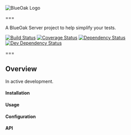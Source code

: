 ![BlueOak Logo](https://github.com/BlueOakJS/blueoak-server/wiki/images/blueoak.png)

===

A BlueOak Server project to help simplify your tests.

[![Build Status](https://travis-ci.org/gconsidine/bos-test.svg?branch=master)](https://travis-ci.org/gconsidine/bos-test)
[![Coverage Status](https://coveralls.io/repos/github/gconsidine/bos-test/badge.svg?branch=master)](https://coveralls.io/github/gconsidine/bos-test?branch=master)
[![Dependency Status](https://david-dm.org/gconsidine/bos-test.svg)](https://david-dm.org/gconsidine/bos-test)
[![Dev Dependency Status](https://david-dm.org/gconsidine/bos-test/dev-status.svg)](https://david-dm.org/gconsidine/bos-test#info=devDependencies)

===

## Overview

In active development.

#### Installation

#### Usage

#### Configuration

#### API
